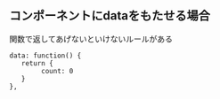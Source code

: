 ## コンポーネントにdataをもたせる場合

関数で返してあげないといけないルールがある

```
data: function() {
   return {
        count: 0
   }
},
```